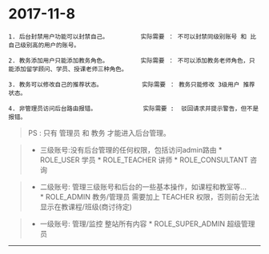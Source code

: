 # 2017-11-8

    1. 后台封禁用户功能可以封禁自己。         实际需要 ： 不可以封禁同级别账号 和 比自己级别高的用户的账号。

    2. 教务添加用户只能添加教务角色。         实际需要 ： 不可以添加教务老师角色，只能添加留学顾问、学员、授课老师三种角色。

    3. 教务可以修改自己的推荐状态。           实际需要 ： 教务只能修改 3级用户 推荐状态。

    4. 非管理员访问后台路由报错。             实际需要 :  驳回请求并提示警告，但不是报错。

> PS : 只有 管理员 和 教务 才能进入后台管理。

> * 三级账号:没有后台管理的任何权限，包括访问admin路由
    * ROLE_USER              学员
    * ROLE_TEACHER           讲师
    * ROLE_CONSULTANT        咨询

> * 二级账号: 管理三级账号和后台的一些基本操作，如课程和教室等...          
    * ROLE_ADMIN             教务/管理员          需要加上 TEACHER 权限，否则前台无法显示在教课程/班级(商讨待定)

> * 一级账号: 管理/监控 整站所有内容
    * ROLE_SUPER_ADMIN       超级管理员


***